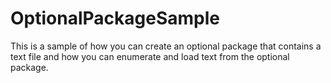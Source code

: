 # OptionalPackageSample
This is a sample of how you can create an optional package that contains a text file and how you can enumerate and load text from the optional package.
